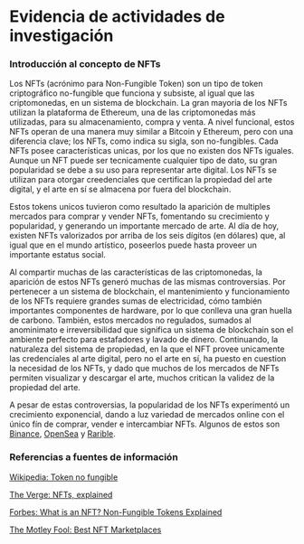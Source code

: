 # Evidencia de actividades de investigación
### Introducción al concepto de NFTs

Los NFTs (acrónimo para Non-Fungible Token) son un tipo de token criptográfico no-fungible que funciona y subsiste, al igual que las criptomonedas, en un sistema de blockchain. La gran mayoria de los NFTs utilizan la plataforma de Ethereum, una de las criptomonedas más utilizadas, para su almacenamiento, compra y venta. A nivel funcional, estos NFTs operan de una manera muy similar a Bitcoin y Ethereum, pero con una diferencia clave; los NFTs, como indica su sigla, son no-fungibles. Cada NFTs posee características unicas, por los que no existen dos NFTs iguales. Aunque un NFT puede ser tecnicamente cualquier tipo de dato, su gran popularidad se debe a su uso para representar arte digital. Los NFTs se utilizan para otorgar creedenciales que certifican la propiedad del arte digital, y el arte en sí se almacena por fuera del blockchain.

Estos tokens unicos tuvieron como resultado la aparición de multiples mercados para comprar y vender NFTs, fomentando su crecimiento y popularidad, y generando un importante mercado de arte. Al día de hoy, existen NFTs valorizados por arriba de los seis dígitos (en dólares) que, al igual que en el mundo artístico, poseerlos puede hasta proveer un importante estatus social.

Al compartir muchas de las características de las criptomonedas, la aparición de estos NFTs generó muchas de las mismas controversias. Por pertenecer a un sistema de blockchain, el mantenimiento y funcionamiento de los NFTs requiere grandes sumas de electricidad, cómo también importantes componentes de hardware, por lo que conlleva una gran huella de carbono. También, estos mercados no regulados, sumados al anominimato e irreversibilidad que significa un sistema de blockchain son el ambiente perfecto para estafadores y lavado de dinero. Continuando, la naturaleza del sistema de propiedad, en la que el NFT provee unicamente las credenciales al arte digital, pero no el arte en sí, ha puesto en cuestion la necesidad de los NFTs, y dado que muchos de los mercados de NFTs permiten visualizar y descargar el arte, muchos critican la validez de la propiedad del arte.

A pesar de estas controversias, la popularidad de los NFTs experimentó un crecimiento exponencial, dando a luz variedad de mercados online con el único fín de comprar, vender e intercambiar NFTs. Algunos de estos son [Binance](https://www.binance.com/en/nft/home), [OpenSea](https://opensea.io/) y [Rarible](https://rarible.com/).

### Referencias a fuentes de información

[Wikipedia: Token no fungible](https://es.wikipedia.org/wiki/Token_no_fungible#:~:text=NFT%20significa%20%22token%20no%20fungible,canciones%20o%20elementos%20de%20videojuegos.)

[The Verge: NFTs, explained](https://www.theverge.com/22310188/nft-explainer-what-is-blockchain-crypto-art-faq)

[Forbes: What is an NFT? Non-Fungible Tokens Explained](https://www.forbes.com/advisor/investing/cryptocurrency/nft-non-fungible-token/)

[The Motley Fool: Best NFT Marketplaces](https://www.fool.com/the-ascent/cryptocurrency/nft-marketplaces/)
